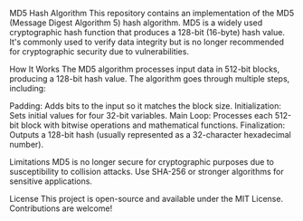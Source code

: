 MD5 Hash Algorithm
This repository contains an implementation of the MD5 (Message Digest Algorithm 5) hash algorithm. MD5 is a widely used cryptographic hash function that produces a 128-bit (16-byte) hash value. It's commonly used to verify data integrity but is no longer recommended for cryptographic security due to vulnerabilities.

How It Works
The MD5 algorithm processes input data in 512-bit blocks, producing a 128-bit hash value. The algorithm goes through multiple steps, including:

Padding: Adds bits to the input so it matches the block size.
Initialization: Sets initial values for four 32-bit variables.
Main Loop: Processes each 512-bit block with bitwise operations and mathematical functions.
Finalization: Outputs a 128-bit hash (usually represented as a 32-character hexadecimal number).

Limitations
MD5 is no longer secure for cryptographic purposes due to susceptibility to collision attacks. Use SHA-256 or stronger algorithms for sensitive applications.

License
This project is open-source and available under the MIT License. Contributions are welcome!

